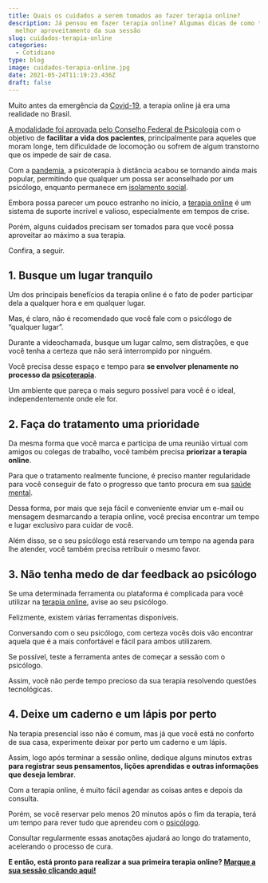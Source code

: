 ```yaml
---
title: Quais os cuidados a serem tomados ao fazer terapia online?
description: Já pensou em fazer terapia online? Algumas dicas de como ter um
  melhor aproveitamento da sua sessão
slug: cuidados-terapia-online
categories:
  - Cotidiano
type: blog
image: cuidados-terapia-online.jpg
date: 2021-05-24T11:19:23.436Z
draft: false
---
```


Muito antes da emergência da [Covid-19](https://yuribusin.com.br/como-lidar-com-a-histeria-coletiva-por-conta-da-covid-19/), a terapia online já era uma realidade no Brasil.

[A modalidade foi aprovada pelo Conselho Federal de Psicologia](https://yuribusin.com.br/quais-as-vantagens-de-fazer-terapia-com-um-psicologo-a-distancia/) com o objetivo de **facilitar a vida dos pacientes**, principalmente para aqueles que moram longe, tem dificuldade de locomoção ou sofrem de algum transtorno que os impede de sair de casa.

Com a [pandemia](https://yuribusin.com.br/como-manter-a-saude-mental-durante-a-pandemia/), a psicoterapia à distância acabou se tornando ainda mais popular, permitindo que qualquer um possa ser aconselhado por um psicólogo, enquanto permanece em [isolamento social](https://yuribusin.com.br/os-riscos-do-isolamento-social/).

Embora possa parecer um pouco estranho no início, a [terapia online](https://yuribusin.com.br/quais-as-vantagens-de-fazer-terapia-com-um-psicologo-a-distancia/) é um sistema de suporte incrível e valioso, especialmente em tempos de crise.

Porém, alguns cuidados precisam ser tomados para que você possa aproveitar ao máximo a sua terapia.

Confira, a seguir.

## 1. Busque um lugar tranquilo

Um dos principais benefícios da terapia online é o fato de poder participar dela a qualquer hora e em qualquer lugar.

Mas, é claro, não é recomendado que você fale com o psicólogo de “qualquer lugar”.

Durante a videochamada, busque um lugar calmo, sem distrações, e que você tenha a certeza que não será interrompido por ninguém.

Você precisa desse espaço e tempo para **se envolver plenamente no processo da [psicoterapia](https://yuribusin.com.br/perguntas-frequentes/#apenas-uma-consulta)**.

Um ambiente que pareça o mais seguro possível para você é o ideal, independentemente onde ele for.

## 2. Faça do tratamento uma prioridade

Da mesma forma que você marca e participa de uma reunião virtual com amigos ou colegas de trabalho, você também precisa **priorizar a terapia online**.

Para que o tratamento realmente funcione, é preciso manter regularidade para você conseguir de fato o progresso que tanto procura em sua [saúde mental](https://yuribusin.com.br/7-habitos-boa-saude-mental/).

Dessa forma, por mais que seja fácil e conveniente enviar um e-mail ou mensagem desmarcando a terapia online, você precisa encontrar um tempo e lugar exclusivo para cuidar de você.

Além disso, se o seu psicólogo está reservando um tempo na agenda para lhe atender, você também precisa retribuir o mesmo favor.

## 3. Não tenha medo de dar feedback ao psicólogo

Se uma determinada ferramenta ou plataforma é complicada para você utilizar na [terapia online](https://www.google.com/url?client=internal-element-cse&cx=013413282715532661870:5z8llcwtwhy&q=https://yuribusin.com.br/como-funciona-atendimento-psicologo-online-diva-virtual/&sa=U&ved=2ahUKEwiFwOW-ycHwAhVUGrkGHYIGC7MQFjAEegQIAxAC&usg=AOvVaw1EePSMjH2EFTmwICKlfDTe), avise ao seu psicólogo.

Felizmente, existem várias ferramentas disponíveis.

Conversando com o seu psicólogo, com certeza vocês dois vão encontrar aquela que é a mais confortável e fácil para ambos utilizarem.

Se possível, teste a ferramenta antes de começar a sessão com o psicólogo.

Assim, você não perde tempo precioso da sua terapia resolvendo questões tecnológicas.

## 4. Deixe um caderno e um lápis por perto

Na terapia presencial isso não é comum, mas já que você está no conforto de sua casa, experimente deixar por perto um caderno e um lápis.

Assim, logo após terminar a sessão online, dedique alguns minutos extras **para registrar seus pensamentos, lições aprendidas e outras informações que deseja lembrar**.

Com a terapia online, é muito fácil agendar as coisas antes e depois da consulta.

Porém, se você reservar pelo menos 20 minutos após o fim da terapia, terá um tempo para rever tudo que aprendeu com o [psicólogo](https://yuribusin.com.br/pra-que-serve-um-psicologo-clinico/).

Consultar regularmente essas anotações ajudará ao longo do tratamento, acelerando o processo de cura.

**E então, está pronto para realizar a sua primeira terapia online? [Marque a sua sessão clicando aqui!](https://yuribusin.com.br/contato/)**
